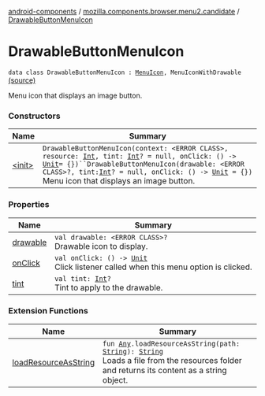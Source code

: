 [android-components](../../index.md) / [mozilla.components.browser.menu2.candidate](../index.md) / [DrawableButtonMenuIcon](./index.md)

# DrawableButtonMenuIcon

`data class DrawableButtonMenuIcon : `[`MenuIcon`](../-menu-icon.md)`, MenuIconWithDrawable` [(source)](https://github.com/mozilla-mobile/android-components/blob/master/components/browser/menu2/src/main/java/mozilla/components/browser/menu2/candidate/MenuIcon.kt#L46)

Menu icon that displays an image button.

### Constructors

| Name | Summary |
|---|---|
| [&lt;init&gt;](-init-.md) | `DrawableButtonMenuIcon(context: <ERROR CLASS>, resource: `[`Int`](https://kotlinlang.org/api/latest/jvm/stdlib/kotlin/-int/index.html)`, tint: `[`Int`](https://kotlinlang.org/api/latest/jvm/stdlib/kotlin/-int/index.html)`? = null, onClick: () -> `[`Unit`](https://kotlinlang.org/api/latest/jvm/stdlib/kotlin/-unit/index.html)` = {})``DrawableButtonMenuIcon(drawable: <ERROR CLASS>?, tint: `[`Int`](https://kotlinlang.org/api/latest/jvm/stdlib/kotlin/-int/index.html)`? = null, onClick: () -> `[`Unit`](https://kotlinlang.org/api/latest/jvm/stdlib/kotlin/-unit/index.html)` = {})`<br>Menu icon that displays an image button. |

### Properties

| Name | Summary |
|---|---|
| [drawable](drawable.md) | `val drawable: <ERROR CLASS>?`<br>Drawable icon to display. |
| [onClick](on-click.md) | `val onClick: () -> `[`Unit`](https://kotlinlang.org/api/latest/jvm/stdlib/kotlin/-unit/index.html)<br>Click listener called when this menu option is clicked. |
| [tint](tint.md) | `val tint: `[`Int`](https://kotlinlang.org/api/latest/jvm/stdlib/kotlin/-int/index.html)`?`<br>Tint to apply to the drawable. |

### Extension Functions

| Name | Summary |
|---|---|
| [loadResourceAsString](../../mozilla.components.support.test.file/kotlin.-any/load-resource-as-string.md) | `fun `[`Any`](https://kotlinlang.org/api/latest/jvm/stdlib/kotlin/-any/index.html)`.loadResourceAsString(path: `[`String`](https://kotlinlang.org/api/latest/jvm/stdlib/kotlin/-string/index.html)`): `[`String`](https://kotlinlang.org/api/latest/jvm/stdlib/kotlin/-string/index.html)<br>Loads a file from the resources folder and returns its content as a string object. |
